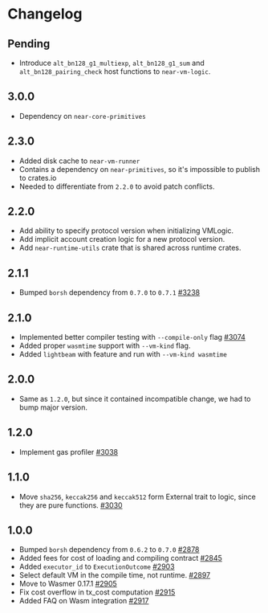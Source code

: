 # Changelog

## Pending

- Introduce `alt_bn128_g1_multiexp`, `alt_bn128_g1_sum` and `alt_bn128_pairing_check` host functions to `near-vm-logic`.

## 3.0.0

- Dependency on `near-core-primitives`

## 2.3.0

- Added disk cache to `near-vm-runner`
- Contains a dependency on `near-primitives`, so it's impossible to publish to crates.io
- Needed to differentiate from `2.2.0` to avoid patch conflicts.

## 2.2.0

- Add ability to specify protocol version when initializing VMLogic.
- Add implicit account creation logic for a new protocol version.
- Add `near-runtime-utils` crate that is shared across runtime crates.

## 2.1.1

- Bumped `borsh` dependency from `0.7.0` to `0.7.1` [#3238](https://github.com/utnet-org/utility/pull/3238)

## 2.1.0

- Implemented better compiler testing with `--compile-only` flag [#3074](https://github.com/utnet-org/utility/pull/3074)
- Added proper `wasmtime` support with `--vm-kind` flag.
- Added `lightbeam` with feature and run with `--vm-kind wasmtime`

## 2.0.0

- Same as `1.2.0`, but since it contained incompatible change, we had to bump major version.

## 1.2.0

- Implement gas profiler [#3038](https://github.com/utnet-org/utility/pull/3038)

## 1.1.0

- Move `sha256`, `keccak256` and `keccak512` form External trait to logic, since they are pure functions. [#3030](https://github.com/utnet-org/utility/issues/3030)

## 1.0.0

- Bumped `borsh` dependency from `0.6.2` to `0.7.0` [#2878](https://github.com/utnet-org/utility/pull/2878)
- Added fees for cost of loading and compiling contract [#2845](https://github.com/utnet-org/utility/pull/2845)
- Added `executor_id` to `ExecutionOutcome` [#2903](https://github.com/utnet-org/utility/pull/2903)
- Select default VM in the compile time, not runtime. [#2897](https://github.com/utnet-org/utility/pull/2897)
- Move to Wasmer 0.17.1 [#2905](https://github.com/utnet-org/utility/pull/2905)
- Fix cost overflow in tx_cost computation [#2915](https://github.com/utnet-org/utility/pull/2915)
- Added FAQ on Wasm integration [#2917](https://github.com/utnet-org/utility/pull/2917)
